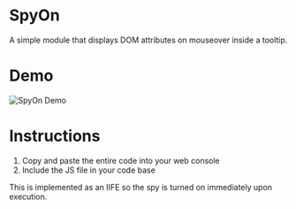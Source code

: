 # SpyOn
 A simple module that displays DOM attributes on mouseover inside a tooltip.

# Demo
![SpyOn Demo](https://eddieherm.s3.amazonaws.com/spyon-demo-sm.gif)

# Instructions
1. Copy and paste the entire code into your web console
2. Include the JS file in your code base

This is implemented as an IIFE so the spy is turned on immediately upon execution.
